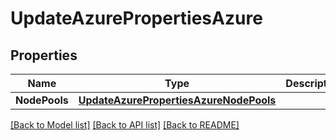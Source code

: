 # UpdateAzurePropertiesAzure

## Properties
Name | Type | Description | Notes
------------ | ------------- | ------------- | -------------
**NodePools** | [**UpdateAzurePropertiesAzureNodePools**](UpdateAzureProperties_azure_nodePools.md) |  | [optional] 

[[Back to Model list]](../README.md#documentation-for-models) [[Back to API list]](../README.md#documentation-for-api-endpoints) [[Back to README]](../README.md)



